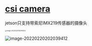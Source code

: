 #  [csi camera](https://www.jetsonhacks.com/2019/04/02/jetson-nano-raspberry-pi-camera/)

jetson只支持带索尼IMX219传感器的摄像头

<img src="https://gitee.com/yin-qiyu/picbed/raw/master/img/image-20220220192049253.png" alt="image-20220220192049253" style="zoom: 33%;" />

![image-20220220202039412](https://gitee.com/yin-qiyu/picbed/raw/master/img/image-20220220202039412.png)

